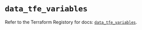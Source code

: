 # `data_tfe_variables`

Refer to the Terraform Registory for docs: [`data_tfe_variables`](https://registry.terraform.io/providers/hashicorp/tfe/0.44.0/docs/data-sources/variables).
